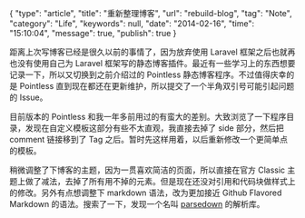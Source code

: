 {
	"type": "article",
	"title": "重新整理博客",
	"url": "rebuild-blog",
	"tag": "Note",
	"category": "Life",
	"keywords": null,
	"date": "2014-02-16",
	"time": "15:10:04",
	"message": true,
	"publish": true
}

距离上次写博客已经是很久以前的事情了，因为放弃使用 Laravel 框架之后也就再也没有使用自己为 Laravel 框架写的静态博客插件。最近有一些学习上的东西想要记录一下，所以又切换到之前介绍过的 Pointless 静态博客程序。不过值得庆幸的是 Pointless 直到现在都还在更新维护，所以提交了一个半角双引号可能引起问题的 Issue。

<!--more-->

目前版本的 Pointless 和我一年多前用过的有蛮大的差别。大致浏览了一下程序目录，发现在自定义模板这部分有些不太直观，我直接去掉了 side 部分，然后把 comment 链接移到了 Tag 之后。暂时先这样用着，以后重新修改一个更简单点的模板。

稍微调整了下博客的主题，因为一贯喜欢简洁的页面，所以直接在官方 Classic 主题上做了减法，去掉了所有用不掉的元素。但是现在还没对引用和代码块做样式上的修改。另外有点想调整下 markdown 语法，改为更加接近 Github Flavored Markdown 的语法。搜索了一下，发现一个名叫 [parsedown](http://parsedown.org) 的解析库。
